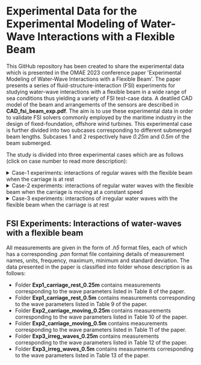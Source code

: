 # Experimental Data for the Experimental Modeling of Water-Wave Interactions with a Flexible Beam

This GitHub repository has been created to share the experimental data which is presented in the OMAE 2023 conference paper 'Experimental Modeling of Water-Wave Interactions with a Flexible Beam'. The paper presents a series of fluid-structure-interaction (FSI) experiments for studying water-wave interactions with a flexible beam in a wide range of sea conditions thus yielding a variety of FSI test-case data. A deatiled CAD model of the beam and arrangements of the sensors are described in **CAD_fsi_beam_exp.pdf**. The aim is to use these experimental data in order to validate FSI solvers commonly employed by the maritime industry in the design of fixed-foundation, offshore wind turbines. This experimental case is further divided into two subcases corresponding to different submerged beam lengths. Subcases 1 and 2 respectively have *0.25m* and *0.5m* of the beam submerged.

The study is divided into three experimental cases which are as follows (click on case number to read more description):

<details>

<summary>Case-1 experiments: interactions of regular waves with the flexible beam when the carriage is at rest </summary>

- Experimental Case 1 concerns interactions of regular waves with the flexible beam when the carriage is at rest; studying this case will facilitate the validation of linear FSI solvers in the non-resonant regime, since the non-linear dynamic response of beam is not excited by the incident-wave frequencies. This experimental case is further divided into two subcases corresponding to different submerged beam lengths. Subcases 1 and 2 respectively have *0.25m* and *0.5m* of the beam submerged. 

</details>

<details>

<summary>Case-2 experiments: interactions of regular water waves with the flexible beam when the carriage is moving at a constant speed</summary>

- Experimental Case 2 concerns interactions with the flexible beam when the carriage is moving at a constant speed. Moving the carriage changes the frequency of encounter between beam and waves, so that the dynamic response of the beam and its interaction with water waves, particularly at the onset of
resonance, can be studied. By changing the steepness of the regular waves, both linear and nonlinear FSI solvers can be validated. This experimental case is further divided into two subcases corresponding to different submerged beam lengths. Subcases 1 and 2 respectively have *0.25m* and *0.5m* of the beam submerged.

</details>

<details>

<summary>Case-3 experiments: interactions of irregular water waves with the flexible beam when the carriage is at rest</summary>

- Experimental Case 3 concerns steep, irregular-wave interactions with the flexible beam when the carriage is at rest. This is the most complex case and is designed to yield data on structural dynamics due to nonlinear wave-loading processes related to steep and breaking waves. This case will help to validate the high-fidelity FSI solvers. 

</details>


## FSI Experiments: Interactions of water-waves with a flexible beam

All measurements are given in the form of *.h5* format files, each of which has a corresponding *.pan* format file containing details of measurement names, units, frequency, maximum, minimum and standard deviation. The data presented in the paper is classified into folder whose description is as follows: 

- Folder **Exp1_carriage_rest_0.25m** contains measurements corresponding to the wave parameters listed in Table 8 of the paper.
- Folder **Exp1_carriage_rest_0.5m** contains measurements corresponding to the wave parameters listed in Table 9 of the paper.
- Folder **Exp2_carriage_moving_0.25m** contains measurements corresponding to the wave parameters listed in Table 10 of the paper.
- Folder **Exp2_carriage_moving_0.5m** contains measurements corresponding to the wave parameters listed in Table 11 of the paper.
- Folder **Exp3_irreg_waves_0.25m** contains measurements corresponding to the wave parameters listed in Table 12 of the paper.
- Folder **Exp3_irreg_waves_0.5m** contains measurements corresponding to the wave parameters listed in Table 13 of the paper.
